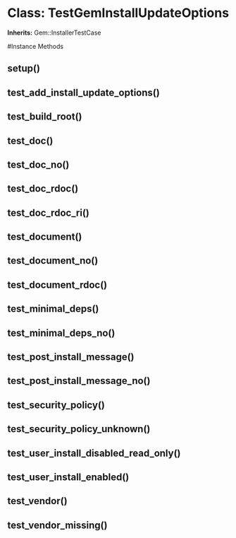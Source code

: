 # Class: TestGemInstallUpdateOptions
**Inherits:** Gem::InstallerTestCase
    




#Instance Methods
## setup() [](#method-i-setup)

## test_add_install_update_options() [](#method-i-test_add_install_update_options)

## test_build_root() [](#method-i-test_build_root)

## test_doc() [](#method-i-test_doc)

## test_doc_no() [](#method-i-test_doc_no)

## test_doc_rdoc() [](#method-i-test_doc_rdoc)

## test_doc_rdoc_ri() [](#method-i-test_doc_rdoc_ri)

## test_document() [](#method-i-test_document)

## test_document_no() [](#method-i-test_document_no)

## test_document_rdoc() [](#method-i-test_document_rdoc)

## test_minimal_deps() [](#method-i-test_minimal_deps)

## test_minimal_deps_no() [](#method-i-test_minimal_deps_no)

## test_post_install_message() [](#method-i-test_post_install_message)

## test_post_install_message_no() [](#method-i-test_post_install_message_no)

## test_security_policy() [](#method-i-test_security_policy)

## test_security_policy_unknown() [](#method-i-test_security_policy_unknown)

## test_user_install_disabled_read_only() [](#method-i-test_user_install_disabled_read_only)

## test_user_install_enabled() [](#method-i-test_user_install_enabled)

## test_vendor() [](#method-i-test_vendor)

## test_vendor_missing() [](#method-i-test_vendor_missing)

